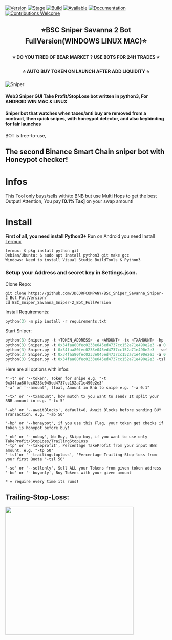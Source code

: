 [![Version](https://img.shields.io/badge/Codename-BlackHat-blue.svg?maxAge=259200)]()
[![Stage](https://img.shields.io/badge/Release-Stable-brightgreen.svg)]()
[![Build](https://img.shields.io/badge/Supported_OS-MAC-red.svg)]()
[![Available](https://img.shields.io/badge/Available-MAC-yellow.svg?maxAge=259200)]() 
[![Documentation](https://img.shields.io/badge/TORNADO-CASH-red.svg?maxAge=259200)]() 
[![Contributions Welcome](https://img.shields.io/badge/Type-FREE-green.svg?style=flat)]()
        
<h2 align="center">⭐️BSC Sniper Savanna 2 Bot FullVersion(WINDOWS LINUX MAC)⭐️</h2>
  
<h4 align="center">⭐️ DO YOU TIRED OF BEAR MARKET ? USE BOTS FOR 24H TRADES ⭐️</h4>
  
<h4 align="center">⭐️ AUTO BUY TOKEN ON LAUNCH AFTER ADD LIQUIDITY ⭐️</h4>

![Sniper](https://github.com/seeememagaiin/BSC-Sniper-Savanna-2-Bot-FullVersion/blob/main/Screenshot.png)  

 
#### Web3 Sniper GUI Take Profit/StopLose bot written in python3, For ANDROID WIN MAC & LINUX
#### Sniper bot that watches when taxes/anti buy are removed from a contract, then quick snipes, with honeypot detector, and also keybinding for fair launches


BOT is free-to-use,

 
## The second Binance Smart Chain sniper bot with Honeypot checker!  


# Infos
This Tool only buys/sells with/to BNB but use Multi Hops to get the best Output!
Attention, You pay **[0.1% Tax]** on your swap amount!
 
 
# Install
**First of all, you need install Python3+**
Run on Android you need Install [Termux](https://termux.com/)  
```shell
termux: $ pkg install python git
Debian/Ubuntu: $ sudo apt install python3 git make gcc
Windows: Need to install Visual Studio BuildTools & Python3
```

### Setup your Address and secret key in Settings.json.
 
Clone Repo:  
```shell
git clone https://github.com/JDCORPCOMPANY/BSC_Sniper_Savanna_Sniper-2_Bot_FullVersion/
cd BSC_Sniper_Savanna_Sniper-2_Bot_FullVersion
```

Install Requirements:  
```python
python(3) -m pip install -r requirements.txt
```  

Start Sniper:  
```python
python(3) Sniper.py -t <TOKEN_ADDRESS> -a <AMOUNT> -tx <TXAMOUNT> -hp -wb <BLOCKS WAIT BEFORE BUY> -tp <TAKE PROFIT IN PERCENT> -sl <STOP LOSE IN PERCENT>
python(3) Sniper.py -t 0x34faa80fec0233e045ed4737cc152a71e490e2e3 -a 0.001 -tx 2 -hp  -wb 10 -tp 50
python(3) Sniper.py -t 0x34faa80fec0233e045ed4737cc152a71e490e2e3 --sellonly
python(3) Sniper.py -t 0x34faa80fec0233e045ed4737cc152a71e490e2e3 -a 0.001 --buyonly
python(3) Sniper.py -t 0x34faa80fec0233e045ed4737cc152a71e490e2e3 -tsl 10 -nb
```  

Here are all options with infos:  
```python3
*'-t' or '--token', Token for snipe e.g. "-t 0x34faa80fec0233e045ed4737cc152a71e490e2e3"
'-a' or '--amount', float, Amount in Bnb to snipe e.g. "-a 0.1"

'-tx' or '--txamount', how mutch tx you want to send? It split your BNB amount in e.g. "-tx 5"

'-wb' or '--awaitBlocks', default=0, Await Blocks before sending BUY Transaction. e.g. "-ab 50" 

'-hp' or '--honeypot', if you use this Flag, your token get checks if token is honypot before buy!

'-nb' or '--nobuy', No Buy, Skipp buy, if you want to use only TakeProfit/StopLoss/TrailingStopLoss
'-tp' or '--takeprofit', Percentage TakeProfit from your input BNB amount. e.g. "-tp 50" 
'-tsl'or '--trailingstoploss', 'Percentage Trailing-Stop-loss from your first Quote "-tsl 50"

'-so' or '--sellonly', Sell ALL your Tokens from given token address
'-bo' or '--buyonly', Buy Tokens with your given amount

* = require every time its runs!
```
## Trailing-Stop-Loss:
<img src="https://i.ytimg.com/vi/dZFb0-fwqOk/maxresdefault.jpg" height="400">
